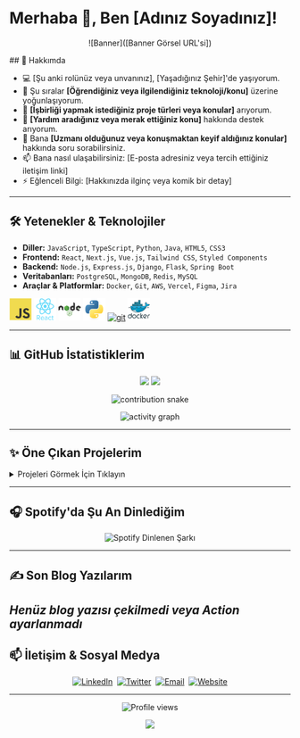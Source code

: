 # Merhaba 👋, Ben [Adınız Soyadınız]!

<p align="center">
  ![Banner]([Banner Görsel URL'si])
</p>
## 🚀 Hakkımda

* 💻 [Şu anki rolünüz veya unvanınız], [Yaşadığınız Şehir]'de yaşıyorum.
* 🌱 Şu sıralar **[Öğrendiğiniz veya ilgilendiğiniz teknoloji/konu]** üzerine yoğunlaşıyorum.
* 👯 **[İşbirliği yapmak istediğiniz proje türleri veya konular]** arıyorum.
* 🤔 **[Yardım aradığınız veya merak ettiğiniz konu]** hakkında destek arıyorum.
* 💬 Bana **[Uzmanı olduğunuz veya konuşmaktan keyif aldığınız konular]** hakkında soru sorabilirsiniz.
* 📫 Bana nasıl ulaşabilirsiniz: [E-posta adresiniz veya tercih ettiğiniz iletişim linki]
* ⚡ Eğlenceli Bilgi: [Hakkınızda ilginç veya komik bir detay]

---

## 🛠️ Yetenekler & Teknolojiler

* **Diller:** `JavaScript`, `TypeScript`, `Python`, `Java`, `HTML5`, `CSS3`
* **Frontend:** `React`, `Next.js`, `Vue.js`, `Tailwind CSS`, `Styled Components`
* **Backend:** `Node.js`, `Express.js`, `Django`, `Flask`, `Spring Boot`
* **Veritabanları:** `PostgreSQL`, `MongoDB`, `Redis`, `MySQL`
* **Araçlar & Platformlar:** `Docker`, `Git`, `AWS`, `Vercel`, `Figma`, `Jira`

<p align="left">
  <a href="https://developer.mozilla.org/en-US/docs/Web/JavaScript" target="_blank" rel="noreferrer"><img src="https://raw.githubusercontent.com/devicons/devicon/master/icons/javascript/javascript-original.svg" alt="javascript" width="40" height="40"/></a>
  <a href="https://reactjs.org/" target="_blank" rel="noreferrer"><img src="https://raw.githubusercontent.com/devicons/devicon/master/icons/react/react-original-wordmark.svg" alt="react" width="40" height="40"/></a>
  <a href="https://nodejs.org" target="_blank" rel="noreferrer"><img src="https://raw.githubusercontent.com/devicons/devicon/master/icons/nodejs/nodejs-original-wordmark.svg" alt="nodejs" width="40" height="40"/></a>
  <a href="https://www.python.org" target="_blank" rel="noreferrer"><img src="https://raw.githubusercontent.com/devicons/devicon/master/icons/python/python-original.svg" alt="python" width="40" height="40"/></a>
  <a href="https://git-scm.com/" target="_blank" rel="noreferrer"><img src="https://www.vectorlogo.zone/logos/git-scm/git-scm-icon.svg" alt="git" width="40" height="40"/></a>
  <a href="https://www.docker.com/" target="_blank" rel="noreferrer"><img src="https://raw.githubusercontent.com/devicons/devicon/master/icons/docker/docker-original-wordmark.svg" alt="docker" width="40" height="40"/></a>
</p>

---

## 📊 GitHub İstatistiklerim

<p align="center">
  <img height="180em" src="https://github-readme-stats.vercel.app/api?username=[GitHub Kullanıcı Adınız]&show_icons=true&theme=tokyonight&include_all_commits=true&count_private=true&hide_border=true&rank_icon=github"/>
  <img height="180em" src="https://github-readme-stats.vercel.app/api/top-langs/?username=[GitHub Kullanıcı Adınız]&layout=compact&langs_count=8&theme=tokyonight&hide_border=true"/>
</p>

<p align="center">
  <img src="https://raw.githubusercontent.com/[GitHub Kullanıcı Adınız]/[GitHub Kullanıcı Adınız]/output/github-contribution-grid-snake.svg" alt="contribution snake" />
</p>

<p align="center">
  <img src="https://github-readme-activity-graph.vercel.app/graph?username=[GitHub Kullanıcı Adınız]&theme=react-dark&hide_border=true&area=true" alt="activity graph"/>
</p>

---

## ✨ Öne Çıkan Projelerim

<details>
<summary>Projeleri Görmek İçin Tıklayın</summary>

### Proje Adı 1

![Proje 1 Görseli]([Proje 1 Görsel URL'si])

*Proje 1'in kısa açıklaması. Hangi teknolojilerin kullanıldığı vb.*

**[Repo]([Proje 1 Repo Linki])** | **[Demo]([Proje 1 Canlı Demo Linki])**

---

### Proje Adı 2

![Proje 2 Görseli]([Proje 2 Görsel URL'si])

*Proje 2'nin kısa açıklaması.*

**[Repo]([Proje 2 Repo Linki])** | **[Demo]([Proje 2 Canlı Demo Linki])**

</details>

---

## 🎧 Spotify'da Şu An Dinlediğim

<p align="center">
  <img src="https://novatorem.vercel.app/api/spotify?theme=dark&scan=true" alt="Spotify Dinlenen Şarkı" width="350" />
</p>

---

## ✍️ Son Blog Yazılarım

*Henüz blog yazısı çekilmedi veya Action ayarlanmadı*
---

## 📫 İletişim & Sosyal Medya

<p align="center">
  <a href="https://linkedin.com/in/[LinkedIn Kullanıcı Adınız]" target="_blank"><img src="https://img.shields.io/badge/LinkedIn-%230077B5.svg?&style=for-the-badge&logo=linkedin&logoColor=white" alt="LinkedIn"></a>&nbsp;
  <a href="https://twitter.com/[Twitter Kullanıcı Adınız]" target="_blank"><img src="https://img.shields.io/badge/Twitter-%231DA1F2.svg?&style=for-the-badge&logo=Twitter&logoColor=white" alt="Twitter"></a>&nbsp;
  <a href="mailto:[E-posta Adresiniz]" target="_blank"><img src="https://img.shields.io/badge/Gmail-%23D14836.svg?&style=for-the-badge&logo=gmail&logoColor=white" alt="Email"></a>&nbsp;
  <a href="[Portfolyo/Web Sitesi Linkiniz]" target="_blank"><img src="https://img.shields.io/badge/Website-%234285F4.svg?&style=for-the-badge&logo=google-chrome&logoColor=white" alt="Website"></a>
</p>

---

<p align="center">
  <img src="https://komarev.com/ghpvc/?username=[GitHub Kullanıcı Adınız]&label=Profil%20Ziyaret%C3%A7isi&color=blueviolet&style=flat-square" alt="Profile views" />
</p>

<p align="center">
  <img src="https://media.giphy.com/media/bGgsc5mWoryfgKBx1u/giphy.gif" width="100">
</p>
